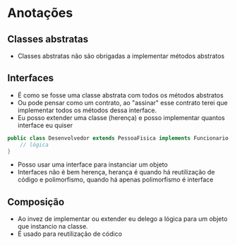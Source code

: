 # Anotações

## Classes abstratas
* Classes abstratas não são obrigadas a implementar métodos abstratos

## Interfaces
* É como se fosse uma classe abstrata com todos os métodos abstratos
* Ou pode pensar como um contrato, ao "assinar" esse contrato terei que implementar todos os métodos dessa interface.
* Eu posso extender uma classe (herença) e posso implementar quantos interface eu quiser
```java
public class Desenvolvedor extends PessoaFisica implements Funcionario, Terceirizado {
	// lógica
}
```
* Posso usar uma interface para instanciar um objeto
* Interfaces não é bem herença, herança é quando há reutilização de código e polimorfismo, quando há apenas polimorfismo é interface

## Composição
* Ao invez de implementar ou extender eu delego a lógica para um objeto que instancio na classe.
* É usado para reutilização de códico